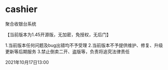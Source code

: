# cashier
聚合收银台系统

【当前版本为1.45开源版，无加密，免授权，无后门】

1.当前版本任何问题及bug出错均不予受理
2.当前版本不予提供维护、修复、升级更新等后期服务
3.禁止倒卖二开、盗版等，负责将追究法律责任


2021年10月17日13:00

